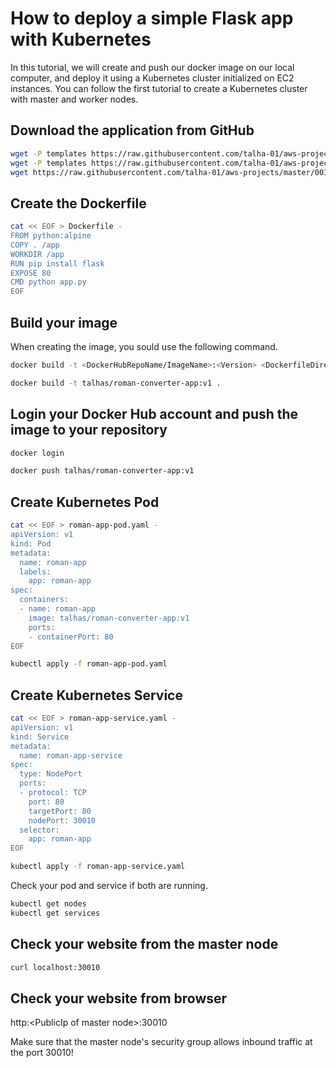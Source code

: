 # How to deploy a simple Flask app with Kubernetes
 
In this tutorial, we will create and push our docker image on our local computer, and deploy it using a Kubernetes cluster initialized on EC2 instances.
You can follow the first tutorial to create a Kubernetes cluster with master and worker nodes.

## Download the application from GitHub
```bash
wget -P templates https://raw.githubusercontent.com/talha-01/aws-projects/master/001-roman-numerals-converter/templates/index.html
wget -P templates https://raw.githubusercontent.com/talha-01/aws-projects/master/001-roman-numerals-converter/templates/result.html
wget https://raw.githubusercontent.com/talha-01/aws-projects/master/001-roman-numerals-converter/app.py
```
## Create the Dockerfile
```bash
cat << EOF > Dockerfile -
FROM python:alpine
COPY . /app
WORKDIR /app
RUN pip install flask
EXPOSE 80
CMD python app.py
EOF
```

## Build your image
When creating the image, you sould use the following command.
```bash
docker build -t <DockerHubRepoName/ImageName>:<Version> <DockerfileDirectory>
```
```bash
docker build -t talhas/roman-converter-app:v1 .
```

## Login your Docker Hub account and push the image to your repository
```bash
docker login
```
```bash 
docker push talhas/roman-converter-app:v1
```

## Create Kubernetes Pod
```bash
cat << EOF > roman-app-pod.yaml -
apiVersion: v1
kind: Pod
metadata:
  name: roman-app
  labels:
    app: roman-app
spec:
  containers:
  - name: roman-app
    image: talhas/roman-converter-app:v1
    ports:
    - containerPort: 80
EOF
```
```bash
kubectl apply -f roman-app-pod.yaml
```

## Create Kubernetes Service
```bash
cat << EOF > roman-app-service.yaml -
apiVersion: v1
kind: Service
metadata:
  name: roman-app-service
spec:
  type: NodePort
  ports:
  - protocol: TCP
    port: 80
    targetPort: 80
    nodePort: 30010
  selector:
    app: roman-app
EOF
```
```bash
kubectl apply -f roman-app-service.yaml
```
Check your pod and service if both are running.
```bash
kubectl get nodes
kubectl get services
```

## Check your website from the master node
```bash
curl localhost:30010
```

## Check your website from browser
http:\<PublicIp of master node\>:30010

Make sure that the master node's security group allows inbound traffic at the port 30010!




